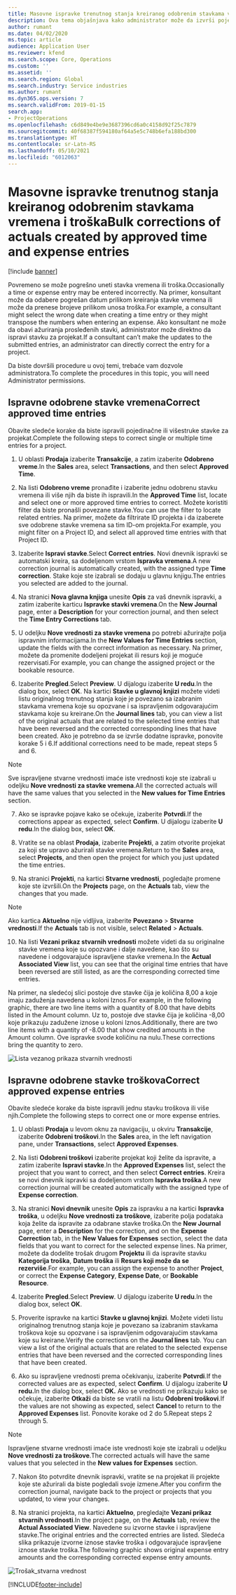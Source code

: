 ```yaml
---
title: Masovne ispravke trenutnog stanja kreiranog odobrenim stavkama vremena i troška
description: Ova tema objašnjava kako administrator može da izvrši pojedinačne ili masovne ispravke prethodno odobrenih stavki vremena ili troška ukoliko naplata nije potpuna.
author: rumant
ms.date: 04/02/2020
ms.topic: article
audience: Application User
ms.reviewer: kfend
ms.search.scope: Core, Operations
ms.custom: ''
ms.assetid: ''
ms.search.region: Global
ms.search.industry: Service industries
ms.author: rumant
ms.dyn365.ops.version: 7
ms.search.validFrom: 2019-01-15
search.app:
- ProjectOperations
ms.openlocfilehash: c6d849e4be9e3687396cd6a0c4158d92f25c7879
ms.sourcegitcommit: 40f68387f594180af64a5e5c748b6efa188bd300
ms.translationtype: HT
ms.contentlocale: sr-Latn-RS
ms.lasthandoff: 05/10/2021
ms.locfileid: "6012063"
---
```

# <a name="bulk-corrections-of-actuals-created-by-approved-time-and-expense-entries"></a><span data-ttu-id="d9860-103">Masovne ispravke trenutnog stanja kreiranog odobrenim stavkama vremena i troška</span><span class="sxs-lookup"><span data-stu-id="d9860-103">Bulk corrections of actuals created by approved time and expense entries</span></span>

[!include [banner](../includes/psa-now-project-operations.md)]

<span data-ttu-id="d9860-104">Povremeno se može pogrešno uneti stavka vremena ili troška.</span><span class="sxs-lookup"><span data-stu-id="d9860-104">Occasionally a time or expense entry may be entered incorrectly.</span></span> <span data-ttu-id="d9860-105">Na primer, konsultant može da odabere pogrešan datum prilikom kreiranja stavke vremena ili može da prenese brojeve prilikom unosa troška.</span><span class="sxs-lookup"><span data-stu-id="d9860-105">For example, a consultant might select the wrong date when creating a time entry or they might transpose the numbers when entering an expense.</span></span> <span data-ttu-id="d9860-106">Ako konsultant ne može da obavi ažuriranja prosleđenih stavki, administrator može direktno da ispravi stavku za projekat.</span><span class="sxs-lookup"><span data-stu-id="d9860-106">If a consultant can’t make the updates to the submitted entries, an administrator can directly correct the entry for a project.</span></span>

<span data-ttu-id="d9860-107">Da biste dovršili procedure u ovoj temi, trebaće vam dozvole administratora.</span><span class="sxs-lookup"><span data-stu-id="d9860-107">To complete the procedures in this topic, you will need Administrator permissions.</span></span>

## <a name="correct-approved-time-entries"></a><span data-ttu-id="d9860-108">Ispravne odobrene stavke vremena</span><span class="sxs-lookup"><span data-stu-id="d9860-108">Correct approved time entries</span></span>     

<span data-ttu-id="d9860-109">Obavite sledeće korake da biste ispravili pojedinačne ili višestruke stavke za projekat.</span><span class="sxs-lookup"><span data-stu-id="d9860-109">Complete the following steps to correct single or multiple time entries for a project.</span></span>

1. <span data-ttu-id="d9860-110">U oblasti **Prodaja** izaberite **Transakcije**, a zatim izaberite **Odobreno vreme**.</span><span class="sxs-lookup"><span data-stu-id="d9860-110">In the **Sales** area, select **Transactions**, and then select **Approved Time**.</span></span> 

2. <span data-ttu-id="d9860-111">Na listi **Odobreno vreme** pronađite i izaberite jednu odobrenu stavku vremena ili više njih da biste ih ispravili.</span><span class="sxs-lookup"><span data-stu-id="d9860-111">In the **Approved Time** list, locate and select one or more approved time entries to correct.</span></span> <span data-ttu-id="d9860-112">Možete koristiti filter da biste pronašli povezane stavke.</span><span class="sxs-lookup"><span data-stu-id="d9860-112">You can use the filter to locate related entries.</span></span> <span data-ttu-id="d9860-113">Na primer, možete da filtrirate ID projekta i da izaberete sve odobrene stavke vremena sa tim ID-om projekta.</span><span class="sxs-lookup"><span data-stu-id="d9860-113">For example, you might filter on a Project ID, and select all approved time entries with that Project ID.</span></span>

3. <span data-ttu-id="d9860-114">Izaberite **Ispravi stavke**.</span><span class="sxs-lookup"><span data-stu-id="d9860-114">Select **Correct entries**.</span></span> <span data-ttu-id="d9860-115">Novi dnevnik ispravki se automatski kreira, sa dodeljenom vrstom **Ispravka vremena**.</span><span class="sxs-lookup"><span data-stu-id="d9860-115">A new correction journal is automatically created, with the assigned type **Time correction**.</span></span> <span data-ttu-id="d9860-116">Stake koje ste izabrali se dodaju u glavnu knjigu.</span><span class="sxs-lookup"><span data-stu-id="d9860-116">The entries you selected are added to the journal.</span></span> 

4. <span data-ttu-id="d9860-117">Na stranici **Nova glavna knjiga** unesite **Opis** za vaš dnevnik ispravki, a zatim izaberite karticu **Ispravke stavki vremena**.</span><span class="sxs-lookup"><span data-stu-id="d9860-117">On the **New Journal** page, enter a **Description** for your correction journal, and then select the **Time Entry Corrections** tab.</span></span>  
5. <span data-ttu-id="d9860-118">U odeljku **Nove vrednosti za stavke vremena** po potrebi ažurirajte polja ispravnim informacijama.</span><span class="sxs-lookup"><span data-stu-id="d9860-118">In the **New Values for Time Entries** section, update the fields with the correct information as necessary.</span></span> <span data-ttu-id="d9860-119">Na primer, možete da promenite dodeljeni projekat ili resurs koji je moguće rezervisati.</span><span class="sxs-lookup"><span data-stu-id="d9860-119">For example, you can change the assigned project or the bookable resource.</span></span>

6. <span data-ttu-id="d9860-120">Izaberite **Pregled**.</span><span class="sxs-lookup"><span data-stu-id="d9860-120">Select **Preview**.</span></span> <span data-ttu-id="d9860-121">U dijalogu izaberite **U redu**.</span><span class="sxs-lookup"><span data-stu-id="d9860-121">In the dialog box, select **OK**.</span></span> <span data-ttu-id="d9860-122">Na kartici **Stavke u glavnoj knjizi** možete videti listu originalnog trenutnog stanja koje je povezano sa izabranim stavkama vremena koje su opozvane i sa ispravljenim odgovarajućim stavkama koje su kreirane.</span><span class="sxs-lookup"><span data-stu-id="d9860-122">On the **Journal lines** tab, you can view a list of the original actuals that are related to the selected time entries that have been reversed and the corrected corresponding lines that have been created.</span></span> <span data-ttu-id="d9860-123">Ako je potrebno da se izvrše dodatne ispravke, ponovite korake 5 i 6.</span><span class="sxs-lookup"><span data-stu-id="d9860-123">If additional corrections need to be made, repeat steps 5 and 6.</span></span> 

> [!NOTE]
> <span data-ttu-id="d9860-124">Sve ispravljene stvarne vrednosti imaće iste vrednosti koje ste izabrali u odeljku **Nove vrednosti za stavke vremena**.</span><span class="sxs-lookup"><span data-stu-id="d9860-124">All the corrected actuals will have the same values that you selected in the **New values for Time Entries** section.</span></span>

7. <span data-ttu-id="d9860-125">Ako se ispravke pojave kako se očekuje, izaberite **Potvrdi**.</span><span class="sxs-lookup"><span data-stu-id="d9860-125">If the corrections appear as expected, select **Confirm**.</span></span> <span data-ttu-id="d9860-126">U dijalogu izaberite **U redu**.</span><span class="sxs-lookup"><span data-stu-id="d9860-126">In the dialog box, select **OK**.</span></span>

8. <span data-ttu-id="d9860-127">Vratite se na oblast **Prodaja**, izaberite **Projekti**, a zatim otvorite projekat za koji ste upravo ažurirali stavke vremena.</span><span class="sxs-lookup"><span data-stu-id="d9860-127">Return to the **Sales** area, select **Projects**, and then open the project for which you just updated the time entries.</span></span> 

9. <span data-ttu-id="d9860-128">Na stranici **Projekti**, na kartici **Stvarne vrednosti**, pogledajte promene koje ste izvršili.</span><span class="sxs-lookup"><span data-stu-id="d9860-128">On the **Projects** page, on the **Actuals** tab, view the changes that you made.</span></span> 

> [!NOTE]
> <span data-ttu-id="d9860-129">Ako kartica **Aktuelno** nije vidljiva, izaberite **Povezano** > **Stvarne vrednosti**.</span><span class="sxs-lookup"><span data-stu-id="d9860-129">If the **Actuals** tab is not visible, select **Related** > **Actuals**.</span></span>  

10. <span data-ttu-id="d9860-130">Na listi **Vezani prikaz stvarnih vrednosti** možete videti da su originalne stavke vremena koje su opozvane i dalje navedene, kao što su navedene i odgovarajuće ispravljene stavke vremena.</span><span class="sxs-lookup"><span data-stu-id="d9860-130">In the **Actual Associated View** list, you can see that the original time entries that have been reversed are still listed, as are the corresponding corrected time entries.</span></span> 

<span data-ttu-id="d9860-131">Na primer, na sledećoj slici postoje dve stavke čija je količina 8,00 a koje imaju zaduženja navedena u koloni Iznos.</span><span class="sxs-lookup"><span data-stu-id="d9860-131">For example, in the following graphic, there are two line items with a quantity of 8.00 that have debits listed in the Amount column.</span></span> <span data-ttu-id="d9860-132">Uz to, postoje dve stavke čija je količina -8,00 koje prikazuju zadužene iznose u koloni Iznos.</span><span class="sxs-lookup"><span data-stu-id="d9860-132">Additionally, there are two line items with a quantity of -8.00 that show credited amounts in the Amount column.</span></span> <span data-ttu-id="d9860-133">Ove ispravke svode količinu na nulu.</span><span class="sxs-lookup"><span data-stu-id="d9860-133">These corrections bring the quantity to zero.</span></span>

![Lista vezanog prikaza stvarnih vrednosti](https://github.com/MicrosoftDocs/dynamics-365-customer-engagement-pr/blob/bulk-corrections-actuals-created-by-approved-time-expense-entries.md/time-actuals.png)
 
## <a name="correct-approved-expense-entries"></a><span data-ttu-id="d9860-135">Ispravne odobrene stavke troškova</span><span class="sxs-lookup"><span data-stu-id="d9860-135">Correct approved expense entries</span></span>

<span data-ttu-id="d9860-136">Obavite sledeće korake da biste ispravili jednu stavku troškova ili više njih.</span><span class="sxs-lookup"><span data-stu-id="d9860-136">Complete the following steps to correct one or more expense entries.</span></span> 

1. <span data-ttu-id="d9860-137">U oblasti **Prodaja** u levom oknu za navigaciju, u okviru **Transakcije**, izaberite **Odobreni troškovi**.</span><span class="sxs-lookup"><span data-stu-id="d9860-137">In the **Sales** area, in the left navigation pane, under **Transactions**, select **Approved Expenses**.</span></span>

2. <span data-ttu-id="d9860-138">Na listi **Odobreni troškovi** izaberite projekat koji želite da ispravite, a zatim izaberite **Ispravi stavke**.</span><span class="sxs-lookup"><span data-stu-id="d9860-138">In the **Approved Expenses** list, select the project that you want to correct, and then select **Correct entries**.</span></span> <span data-ttu-id="d9860-139">Kreira se novi dnevnik ispravki sa dodeljenom vrstom **Ispravka troška**.</span><span class="sxs-lookup"><span data-stu-id="d9860-139">A new correction journal will be created automatically with the assigned type of **Expense correction**.</span></span> 

3. <span data-ttu-id="d9860-140">Na stranici **Novi dnevnik** unesite **Opis** za ispravku a na kartici **Ispravka troška**, u odeljku **Nove vrednosti za troškove**, izaberite polja podataka koja želite da ispravite za odabrane stavke troška.</span><span class="sxs-lookup"><span data-stu-id="d9860-140">On the **New Journal** page, enter a **Description** for the correction, and on the **Expense Correction** tab, in the **New Values for Expenses** section, select the data fields that you want to correct for the selected expense lines.</span></span> <span data-ttu-id="d9860-141">Na primer, možete da dodelite trošak drugom **Projektu** ili da ispravite stavku **Kategorija troška**, **Datum troška** ili **Resurs koji može da se rezerviše**.</span><span class="sxs-lookup"><span data-stu-id="d9860-141">For example, you can assign the expense to another **Project**, or correct the **Expense Category**, **Expense Date**, or **Bookable Resource**.</span></span>

4. <span data-ttu-id="d9860-142">Izaberite **Pregled**.</span><span class="sxs-lookup"><span data-stu-id="d9860-142">Select **Preview**.</span></span> <span data-ttu-id="d9860-143">U dijalogu izaberite **U redu**.</span><span class="sxs-lookup"><span data-stu-id="d9860-143">In the dialog box, select **OK**.</span></span> 

5. <span data-ttu-id="d9860-144">Proverite ispravke na kartici **Stavke u glavnoj knjizi**. Možete videti listu originalnog trenutnog stanja koje je povezano sa izabranim stavkama troškova koje su opozvane i sa ispravljenim odgovarajućim stavkama koje su kreirane.</span><span class="sxs-lookup"><span data-stu-id="d9860-144">Verify the corrections on the **Journal lines** tab. You can view a list of the original actuals that are related to the selected expense entries that have been reversed and the corrected corresponding lines that have been created.</span></span>

6. <span data-ttu-id="d9860-145">Ako su ispravljene vrednosti prema očekivanju, izaberite **Potvrdi**.</span><span class="sxs-lookup"><span data-stu-id="d9860-145">If the corrected values are as expected, select **Confirm**.</span></span> <span data-ttu-id="d9860-146">U dijalogu izaberite **U redu.**</span><span class="sxs-lookup"><span data-stu-id="d9860-146">In the dialog box, select **OK.**</span></span> <span data-ttu-id="d9860-147">Ako se vrednosti ne prikazuju kako se očekuje, izaberite **Otkaži** da biste se vratili na listu **Odobreni troškovi**.</span><span class="sxs-lookup"><span data-stu-id="d9860-147">If the values are not showing as expected, select **Cancel** to return to the **Approved Expenses** list.</span></span> <span data-ttu-id="d9860-148">Ponovite korake od 2 do 5.</span><span class="sxs-lookup"><span data-stu-id="d9860-148">Repeat steps 2 through 5.</span></span> 

> [!NOTE]
> <span data-ttu-id="d9860-149">Ispravljene stvarne vrednosti imaće iste vrednosti koje ste izabrali u odeljku **Nove vrednosti za troškove**.</span><span class="sxs-lookup"><span data-stu-id="d9860-149">The corrected actuals will have the same values that you selected in the **New values for Expenses** section.</span></span>

7. <span data-ttu-id="d9860-150">Nakon što potvrdite dnevnik ispravki, vratite se na projekat ili projekte koje ste ažurirali da biste pogledali svoje izmene.</span><span class="sxs-lookup"><span data-stu-id="d9860-150">After you confirm the correction journal, navigate back to the project or projects that you updated, to view your changes.</span></span>  

8. <span data-ttu-id="d9860-151">Na stranici projekta, na kartici **Aktuelno**, pregledajte **Vezani prikaz stvarnih vrednosti**.</span><span class="sxs-lookup"><span data-stu-id="d9860-151">In the project page, on the **Actuals** tab, review the **Actual Associated View**.</span></span> <span data-ttu-id="d9860-152">Navedene su izvorne stavke i ispravljene stavke.</span><span class="sxs-lookup"><span data-stu-id="d9860-152">The original entries and the corrected entries are listed.</span></span> <span data-ttu-id="d9860-153">Sledeća slika prikazuje izvorne iznose stavke troška i odgovarajuće ispravljene iznose stavke troška.</span><span class="sxs-lookup"><span data-stu-id="d9860-153">The following graphic shows original expense entry amounts and the corresponding corrected expense entry amounts.</span></span> 

![Trošak_stvarna vrednost](https://user-images.githubusercontent.com/60806505/77122219-4cd52900-69fa-11ea-8349-ccd2ffebf640.png)


[!INCLUDE[footer-include](../includes/footer-banner.md)]